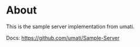 # About

This is the sample server implementation from umati.

Docs: https://github.com/umati/Sample-Server
